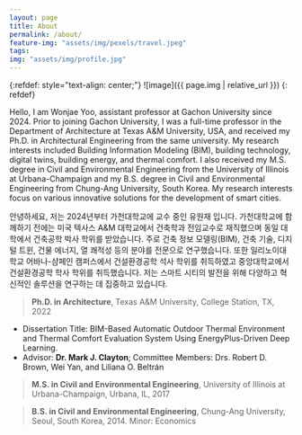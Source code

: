 ```yaml
---
layout: page
title: About
permalink: /about/
feature-img: "assets/img/pexels/travel.jpeg"
tags:
img: "assets/img/profile.jpg"
---
```

{:refdef: style="text-align: center;"}
![image]({{ page.img | relative_url }})
{: refdef}

Hello, I am Wonjae Yoo, assistant professor at Gachon University since 2024. Prior to joining Gachon University, I was a full-time professor in the Department of Architecture at Texas A&M University, USA, and received my Ph.D. in Architectural Engineering from the same university. My research interests included Building Information Modeling (BIM), building technology, digital twins, building energy, and thermal comfort. I also received my M.S. degree in Civil and Environmental Engineering from the University of Illinois at Urbana-Champaign and my B.S. degree in Civil and Environmental Engineering from Chung-Ang University, South Korea. My research interests focus on various innovative solutions for the development of smart cities.

안녕하세요, 저는 2024년부터 가천대학교에 교수 중인 유원재 입니다. 가천대학교에 함께하기 전에는 미국 텍사스 A&M 대학교에서 건축학과 전임교수로 재직했으며 동일 대학에서 건축공학 박사 학위를 받았습니다. 주로 건축 정보 모델링(BIM), 건축 기술, 디지털 트윈, 건물 에너지, 열 쾌적성 등의 분야를 전문으로 연구했습니다. 또한 일리노이대학교 어바나-샴페인 캠퍼스에서 건설환경공학 석사 학위를 취득하였고 중앙대학교에서 건설환경공학 학사 학위를 취득했습니다. 저는 스마트 시티의 발전을 위해 다양하고 혁신적인 솔루션을 연구하는 데 집중하고 있습니다.


> **Ph.D. in Architecture**, Texas A&M University, College Station, TX, 2022
- Dissertation Title: BIM-Based Automatic Outdoor Thermal Environment and Thermal Comfort Evaluation System Using EnergyPlus-Driven Deep Learning.
- Advisor: **Dr. Mark J. Clayton**; Committee Members: Drs. Robert D. Brown, Wei Yan, and Liliana O. Beltrán

> **M.S. in	Civil and Environmental Engineering**, University of Illinois at Urbana-Champaign, Urbana, IL, 2017

> **B.S. in	Civil and Environmental Engineering**, Chung-Ang University, Seoul, South Korea, 2014. Minor: Economics
